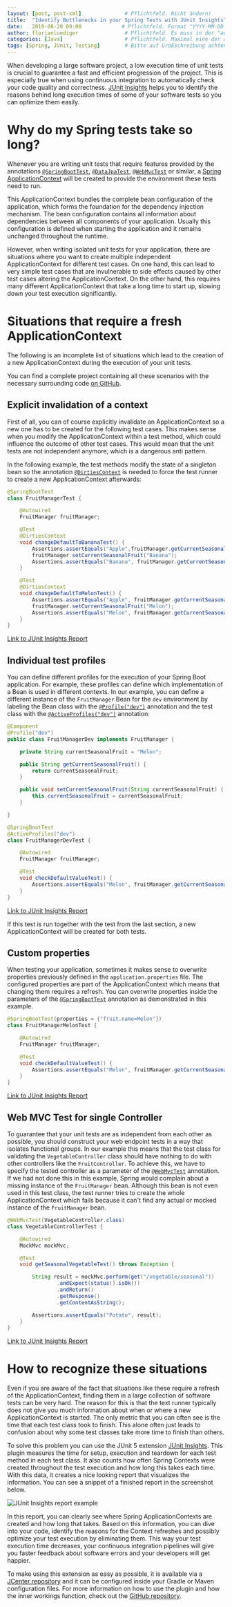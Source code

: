 ```yaml
---
layout: [post, post-xml]              # Pflichtfeld. Nicht ändern!
title:  "Identify Bottlenecks in your Spring Tests with JUnit Insights"         # Pflichtfeld. Bitte einen Titel für den Blog Post angeben.
date:   2019-08-20 09:00             # Pflichtfeld. Format "YYYY-MM-DD HH:MM". Muss für Veröffentlichung in der Vergangenheit liegen. (Für Preview egal)
author: florianluediger               # Pflichtfeld. Es muss in der "authors.yml" einen Eintrag mit diesem Namen geben.
categories: [Java]                    # Pflichtfeld. Maximal eine der angegebenen Kategorien verwenden.
tags: [Spring, JUnit, Testing]        # Bitte auf Großschreibung achten.
---
```


When developing a large software project, a low execution time of unit tests is crucial to guarantee a fast and efficient progression of the project.
This is especially true when using continuous integration to automatically check your code quality and correctness.
[JUnit Insights](https://github.com/adessoag/junit-insights) helps you to identify the reasons behind long execution times of some of your software tests so you can optimize them easily.

# Why do my Spring tests take so long?

Whenever you are writing unit tests that require features provided by the annotations [`@SpringBootTest`](https://docs.spring.io/spring-boot/docs/current/api/org/springframework/boot/test/context/SpringBootTest.html), [`@DataJpaTest`](https://docs.spring.io/spring-boot/docs/current/api/org/springframework/boot/test/autoconfigure/orm/jpa/DataJpaTest.html), [`@WebMvcTest`](https://docs.spring.io/spring-boot/docs/current/api/org/springframework/boot/test/autoconfigure/web/servlet/WebMvcTest.html) or similar, a [Spring ApplicationContext](https://docs.spring.io/spring-framework/docs/current/javadoc-api/org/springframework/context/ApplicationContext.html) will be created to provide the environment these tests need to run.

This ApplicationContext bundles the complete bean configuration of the application, which forms the foundation for the dependency injection mechanism.
The bean configuration contains all information about dependencies between all components of your application.
Usually this configuration is defined when starting the application and it remains unchanged throughout the runtime.

However, when writing isolated unit tests for your application, there are situations where you want to create multiple independent ApplicationContext for different test cases.
On one hand, this can lead to very simple test cases that are invulnerable to side effects caused by other test cases altering the ApplicationContext.
On the other hand, this requires many different ApplicationContext that take a long time to start up, slowing down your test execution significantly.

# Situations that require a fresh ApplicationContext

The following is an incomplete list of situations which lead to the creation of a new ApplicationContext during the execution of your unit tests.

You can find a complete project containing all these scenarios with the necessary surrounding code [on GitHub](https://github.com/florianluediger/ContextRefreshesInSpringTest).

## Explicit invalidation of a context

First of all, you can of course explicitly invalidate an ApplicationContext so a new one has to be created for the following test cases.
This makes sense when you modify the ApplicationContext within a test method, which could influence the outcome of other test cases.
This would mean that the unit tests are not independent anymore, which is a dangerous anti pattern.

In the following example, the test methods modify the state of a singleton bean so the annotation [`@DirtiesContext`](https://docs.spring.io/spring/docs/current/javadoc-api/org/springframework/test/annotation/DirtiesContext.html) is needed to force the test runner to create a new ApplicationContext afterwards:

```java
@SpringBootTest
class FruitManagerTest {

    @Autowired
    FruitManager fruitManager;

    @Test
    @DirtiesContext
    void changeDefaultToBananaTest() {
        Assertions.assertEquals("Apple",fruitManager.getCurrentSeasonalFruit());
        fruitManager.setCurrentSeasonalFruit("Banana");
        Assertions.assertEquals("Banana", fruitManager.getCurrentSeasonalFruit());
    }

    @Test
    @DirtiesContext
    void changeDefaultToMelonTest() {
        Assertions.assertEquals("Apple", fruitManager.getCurrentSeasonalFruit());
        fruitManager.setCurrentSeasonalFruit("Melon");
        Assertions.assertEquals("Melon", fruitManager.getCurrentSeasonalFruit());
    }
}
```

[Link to JUnit Insights Report](https://florianluediger.github.io/ContextRefreshesInSpringTest/JUnit%20Insights%20reports/JUnit%20Insights%20Report%20-%20Explicit%20invalidation%20of%20a%20context.html)

## Individual test profiles

You can define different profiles for the execution of your Spring Boot application.
For example, these profiles can define which implementation of a Bean is used in different contexts.
In our example, you can define a different instance of the `FruitManager` Bean for the `dev` environment by labeling the Bean class with the [`@Profile("dev")`](https://docs.spring.io/spring-framework/docs/current/javadoc-api/org/springframework/context/annotation/Profile.html) annotation and the test class with the [`@ActiveProfiles("dev")`](https://docs.spring.io/spring/docs/current/javadoc-api/org/springframework/test/context/ActiveProfiles.html) annotation:

```java
@Component
@Profile("dev")
public class FruitManagerDev implements FruitManager {

    private String currentSeasonalFruit = "Melon";

    public String getCurrentSeasonalFruit() {
        return currentSeasonalFruit;
    }

    public void setCurrentSeasonalFruit(String currentSeasonalFruit) {
        this.currentSeasonalFruit = currentSeasonalFruit;
    }

}
```

```java
@SpringBootTest
@ActiveProfiles("dev")
class FruitManagerDevTest {

    @Autowired
    FruitManager fruitManager;

    @Test
    void checkDefaultValueTest() {
        Assertions.assertEquals("Melon", fruitManager.getCurrentSeasonalFruit());
    }
}
```

[Link to JUnit Insights Report](https://florianluediger.github.io/ContextRefreshesInSpringTest/JUnit%20Insights%20reports/JUnit%20Insights%20Report%20-%20Individual%20test%20profiles.html)

If this test is run together with the test from the last section, a new ApplicationContext will be created for both tests.

## Custom properties

When testing your application, sometimes it makes sense to overwrite properties previously defined in the `application.properties` file.
The configured properties are part of the ApplicationContext which means that changing them requires a refresh.
You can overwrite properties inside the parameters of the [`@SpringBootTest`](https://docs.spring.io/spring-boot/docs/current/api/org/springframework/boot/test/context/SpringBootTest.html) annotation as demonstrated in this example.

```java
@SpringBootTest(properties = {"fruit.name=Melon"})
class FruitManagerMelonTest {

    @Autowired
    FruitManager fruitManager;

    @Test
    void checkDefaultValueTest() {
        Assertions.assertEquals("Melon", fruitManager.getCurrentSeasonalFruit());
    }
}
```

[Link to JUnit Insights Report](https://florianluediger.github.io/ContextRefreshesInSpringTest/JUnit%20Insights%20reports/JUnit%20Insights%20Report%20-%20Custom%20properties.html)

## Web MVC Test for single Controller

To guarantee that your unit tests are as independent from each other as possible, you should construct your web endpoint tests in a way that isolates functional groups.
In our example this means that the test class for validating the `VegetableController` class should have nothing to do with other controllers like the `FruitController`.
To achieve this, we have to specify the tested controller as a parameter of the [`@WebMvcTest`](https://docs.spring.io/spring-boot/docs/current/api/org/springframework/boot/test/autoconfigure/web/servlet/WebMvcTest.html) annotation.
If we had not done this in this example, Spring would complain about a missing instance of the `FruitManager` bean.
Although this bean is not even used in this test class, the test runner tries to create the whole ApplicationContext which fails because it can't find any actual or mocked instance of the `FruitManager` bean.

```java
@WebMvcTest(VegetableController.class)
class VegetableControllerTest {

    @Autowired
    MockMvc mockMvc;

    @Test
    void getSeasonalVegetableTest() throws Exception {

        String result = mockMvc.perform(get("/vegetable/seasonal"))
                .andExpect(status().isOk())
                .andReturn()
                .getResponse()
                .getContentAsString();

        Assertions.assertEquals("Potato", result);
    }
}
```

[Link to JUnit Insights Report](https://florianluediger.github.io/ContextRefreshesInSpringTest/JUnit%20Insights%20reports/JUnit%20Insights%20Report%20-%20Web%20MVC%20Test%20for%20single%20Controller.html)

# How to recognize these situations

Even if you are aware of the fact that situations like these require a refresh of the ApplicationContext, finding them in a large collection of software tests can be very hard.
The reason for this is that the text runner typically does not give you much information about when or where a new ApplicationContext is started.
The only metric that you can often see is the time that each test class took to finish.
This alone often just leads to confusion about why some test classes take more time to finish than others.

To solve this problem you can use the JUnit 5 extension [JUnit Insights](https://github.com/adessoag/junit-insights).
This plugin measures the time for setup, execution and teardown for each test method in each test class.
It also counts how often Spring Contexts were created throughout the test execution and how long this takes each time.
With this data, it creates a nice looking report that visualizes the information.
You can see a snippet of a finished report in the screenshot below.

![JUnit Insights report example](https://github.com/adessoAG/junit-insights/raw/master/images/screen1.png)

In this report, you can clearly see where Spring ApplicationContexts are created and how long that takes.
Based on this information, you can dive into your code, identify the reasons for the Context refreshes and possibly optimize your test execution by eliminating them.
This way your test execution time decreases, your continuous integration pipelines will give you faster feedback about software errors and your developers will get happier.

To make using this extension as easy as possible, it is available via a [JCenter repository](https://bintray.com/adesso/junit-insights/junit-insights) and it can be configured inside your Gradle or Maven configuration files.
For more information on how to use the plugin and how the inner workings function, check out the [GitHub repository](https://github.com/adessoag/junit-insights).
